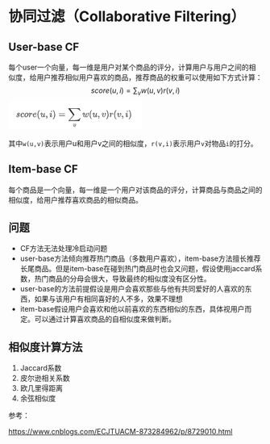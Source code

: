 # 协同过滤（Collaborative Filtering）

## User-base CF

每个user一个向量，每一维是用户对某个商品的评分，计算用户与用户之间的相似度，给用户推荐相似用户喜欢的商品，推荐商品的权重可以使用如下方式计算：
$$
score(u,i) = \sum_{v} w(u,v)r(v,i)
$$
![](img/0002-1.png)

其中`w(u,v)`表示用户u和用户v之间的相似度，`r(v,i)`表示用户`v`对物品`i`的打分。

## Item-base CF

每个商品是一个向量，每一维是一个用户对该商品的评分，计算商品与商品之间的相似度，给用户推荐喜欢商品的相似商品。

## 问题

- CF方法无法处理冷启动问题
- user-base方法倾向推荐热门商品（多数用户喜欢），item-base方法擅长推荐长尾商品。但是item-base在碰到热门商品时也会又问题，假设使用jaccard系数，热门商品的分母会很大，导致最终的相似度没有区分性。
- user-base的方法前提假设是用户会喜欢那些与他有共同爱好的人喜欢的东西，如果与该用户有相同喜好的人不多，效果不理想
- item-base假设用户会喜欢和他以前喜欢的东西相似的东西，具体视用户而定。可以通过计算喜欢商品的自相似度来做判断。

## 相似度计算方法

1. Jaccard系数
2. 皮尔逊相关系数
3. 欧几里得距离
4. 余弦相似度



参考：

https://www.cnblogs.com/ECJTUACM-873284962/p/8729010.html